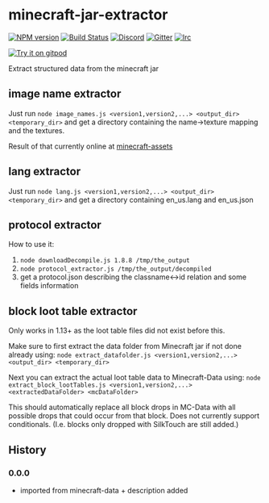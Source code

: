 # minecraft-jar-extractor
[![NPM version](https://img.shields.io/npm/v/minecraft-jar-extractor.svg)](http://npmjs.com/package/minecraft-jar-extractor)
[![Build Status](https://github.com/PrismarineJS/minecraft-jar-extractor/workflows/CI/badge.svg)](https://github.com/PrismarineJS/minecraft-jar-extractor/actions?query=workflow%3A%22CI%22)
[![Discord](https://img.shields.io/badge/chat-on%20discord-brightgreen.svg)](https://discord.gg/GsEFRM8)
[![Gitter](https://img.shields.io/badge/chat-on%20gitter-brightgreen.svg)](https://gitter.im/PrismarineJS/general)
[![Irc](https://img.shields.io/badge/chat-on%20irc-brightgreen.svg)](https://irc.gitter.im/)

[![Try it on gitpod](https://img.shields.io/badge/try-on%20gitpod-brightgreen.svg)](https://gitpod.io/#https://github.com/PrismarineJS/minecraft-jar-extractor)


Extract structured data from the minecraft jar

## image name extractor

Just run `node image_names.js <version1,version2,...> <output_dir> <temporary_dir>` 
and get a directory containing the name->texture mapping and the textures.

Result of that currently online at [minecraft-assets](https://github.com/rom1504/minecraft-assets)

## lang extractor

Just run `node lang.js <version1,version2,...> <output_dir> <temporary_dir>` 
and get a directory containing en_us.lang and en_us.json

## protocol extractor

How to use it:

1. `node downloadDecompile.js 1.8.8 /tmp/the_output`
2. `node protocol_extractor.js /tmp/the_output/decompiled`
3. get a protocol.json describing the classname<->id relation and some fields information

## block loot table extractor

Only works in 1.13+ as the loot table files did not exist before this.

Make sure to first extract the data folder from Minecraft jar if not done already using:
```node extract_datafolder.js <version1,version2,...> <output_dir> <temporary_dir>```

Next you can extract the actual loot table data to Minecraft-Data using:
```node extract_block_lootTables.js <version1,version2,...> <extractedDataFolder> <mcDataFolder>```

This should automatically replace all block drops in MC-Data with all possible drops that could occur from that block.
Does not currently support conditionals. (I.e. blocks only dropped with SilkTouch are still added.)

## History

### 0.0.0

* imported from minecraft-data + description added
